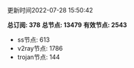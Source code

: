 更新时间2022-07-28 15:50:42

**总订阅: 378**
**总节点: 13479**
**有效节点: 2543**
- ss节点: 613
- v2ray节点: 1786
- trojan节点: 144
